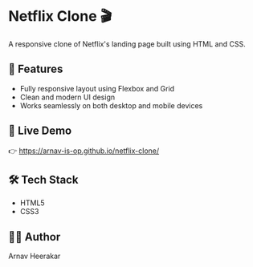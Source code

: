 
# Netflix Clone 🎬

A responsive clone of Netflix's landing page built using HTML and CSS.

## 🔧 Features

- Fully responsive layout using Flexbox and Grid
- Clean and modern UI design
- Works seamlessly on both desktop and mobile devices

## 🚀 Live Demo

👉 https://arnav-is-op.github.io/netflix-clone/


## 🛠️ Tech Stack

- HTML5
- CSS3

## 👨‍💻 Author

Arnav Heerakar

